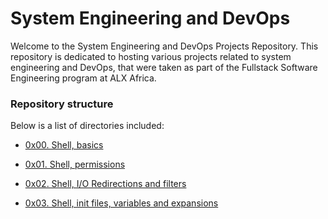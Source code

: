 # System Engineering and DevOps

Welcome to the System Engineering and DevOps Projects Repository.
This repository is dedicated to hosting various projects related to system
engineering and DevOps, that were taken as part of the Fullstack Software 
Engineering program at ALX Africa.

### Repository structure

Below is a list of directories included:

* [0x00. Shell, basics](0x00-shell_basics)

* [0x01. Shell, permissions](0x01-shell_permissions)

* [0x02. Shell, I/O Redirections and filters](0x02-shell_redirections)

* [0x03. Shell, init files, variables and expansions](0x03-shell_variables_expansions)



